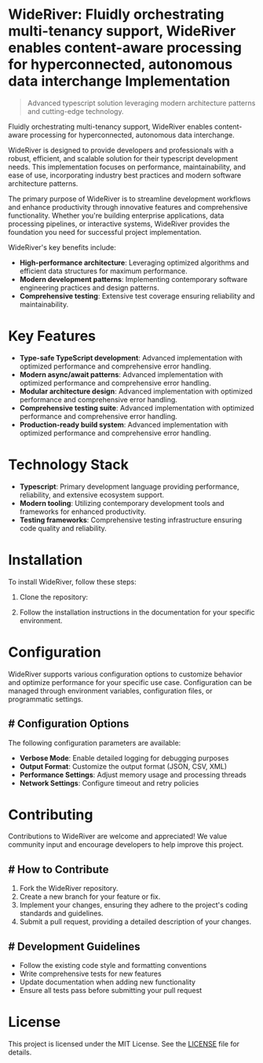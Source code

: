 <!-- fallback_WideRiver_20250805203234_48487 -->

# WideRiver: Fluidly orchestrating multi-tenancy support, WideRiver enables content-aware processing for hyperconnected, autonomous data interchange Implementation
> Advanced typescript solution leveraging modern architecture patterns and cutting-edge technology.

Fluidly orchestrating multi-tenancy support, WideRiver enables content-aware processing for hyperconnected, autonomous data interchange.

WideRiver is designed to provide developers and professionals with a robust, efficient, and scalable solution for their typescript development needs. This implementation focuses on performance, maintainability, and ease of use, incorporating industry best practices and modern software architecture patterns.

The primary purpose of WideRiver is to streamline development workflows and enhance productivity through innovative features and comprehensive functionality. Whether you're building enterprise applications, data processing pipelines, or interactive systems, WideRiver provides the foundation you need for successful project implementation.

WideRiver's key benefits include:

* **High-performance architecture**: Leveraging optimized algorithms and efficient data structures for maximum performance.
* **Modern development patterns**: Implementing contemporary software engineering practices and design patterns.
* **Comprehensive testing**: Extensive test coverage ensuring reliability and maintainability.

# Key Features

* **Type-safe TypeScript development**: Advanced implementation with optimized performance and comprehensive error handling.
* **Modern async/await patterns**: Advanced implementation with optimized performance and comprehensive error handling.
* **Modular architecture design**: Advanced implementation with optimized performance and comprehensive error handling.
* **Comprehensive testing suite**: Advanced implementation with optimized performance and comprehensive error handling.
* **Production-ready build system**: Advanced implementation with optimized performance and comprehensive error handling.

# Technology Stack

* **Typescript**: Primary development language providing performance, reliability, and extensive ecosystem support.
* **Modern tooling**: Utilizing contemporary development tools and frameworks for enhanced productivity.
* **Testing frameworks**: Comprehensive testing infrastructure ensuring code quality and reliability.

# Installation

To install WideRiver, follow these steps:

1. Clone the repository:


2. Follow the installation instructions in the documentation for your specific environment.

# Configuration

WideRiver supports various configuration options to customize behavior and optimize performance for your specific use case. Configuration can be managed through environment variables, configuration files, or programmatic settings.

## # Configuration Options

The following configuration parameters are available:

* **Verbose Mode**: Enable detailed logging for debugging purposes
* **Output Format**: Customize the output format (JSON, CSV, XML)
* **Performance Settings**: Adjust memory usage and processing threads
* **Network Settings**: Configure timeout and retry policies

# Contributing

Contributions to WideRiver are welcome and appreciated! We value community input and encourage developers to help improve this project.

## # How to Contribute

1. Fork the WideRiver repository.
2. Create a new branch for your feature or fix.
3. Implement your changes, ensuring they adhere to the project's coding standards and guidelines.
4. Submit a pull request, providing a detailed description of your changes.

## # Development Guidelines

* Follow the existing code style and formatting conventions
* Write comprehensive tests for new features
* Update documentation when adding new functionality
* Ensure all tests pass before submitting your pull request

# License

This project is licensed under the MIT License. See the [LICENSE](https://github.com/QOZU/WideRiver/blob/main/LICENSE) file for details.
